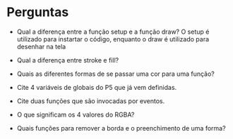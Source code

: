 # Perguntas

+ Qual a diferença entre a função setup e a função draw?
O setup é utilizado para instartar o código, enquanto o draw é utilizado para desenhar na tela

+ Qual a diferença entre stroke e fill?


+ Quais as diferentes formas de se passar uma cor para uma função?


+ Cite 4 variáveis de globais do P5 que já vem definidas.


+ Cite duas funções que são invocadas por eventos.


+ O que significam os 4 valores do RGBA?


+ Quais funções para remover a borda e o preenchimento de uma forma?